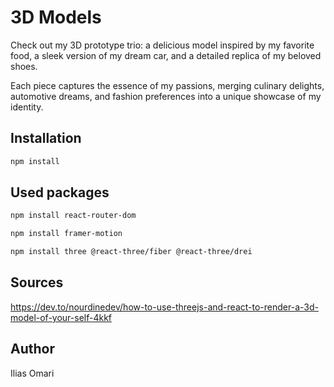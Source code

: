 # 3D Models

Check out my 3D prototype trio: a delicious model inspired by my favorite food, a sleek version of my dream car, and a detailed replica of my beloved shoes.

Each piece captures the essence of my passions, merging culinary delights, automotive dreams, and fashion preferences into a unique showcase of my identity.

## Installation

```bash
npm install
```

## Used packages

```bash
npm install react-router-dom
```

```bash
npm install framer-motion
```

```bash
npm install three @react-three/fiber @react-three/drei
```

## Sources

https://dev.to/nourdinedev/how-to-use-threejs-and-react-to-render-a-3d-model-of-your-self-4kkf

## Author

Ilias Omari
